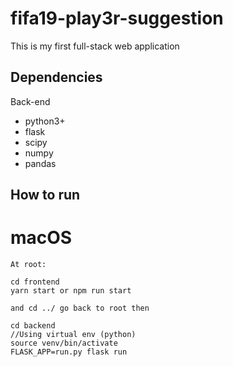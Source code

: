# fifa19-play3r-suggestion
This is my first full-stack web application

## Dependencies
Back-end
- python3+
- flask
- scipy
- numpy
- pandas

## How to run
# macOS
```
At root:

cd frontend
yarn start or npm run start

and cd ../ go back to root then

cd backend
//Using virtual env (python)
source venv/bin/activate
FLASK_APP=run.py flask run
```

